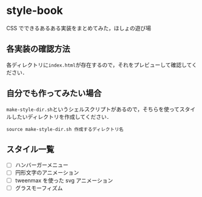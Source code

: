 # style-book

CSS でできるあるある実装をまとめてみた，ほしょの遊び場

## 各実装の確認方法

各ディレクトリに`index.html`が存在するので，それをプレビューして確認してください．

## 自分でも作ってみたい場合

`make-style-dir.sh`というシェルスクリプトがあるので，そちらを使ってスタイルしたいディレクトリを作成してください．

```
source make-style-dir.sh 作成するディレクトリ名
```

## スタイル一覧

- [ ] ハンバーガーメニュー
- [ ] 円形文字のアニメーション
- [ ] tweenmax を使った svg アニメーション
- [ ] グラスモーフィズム
